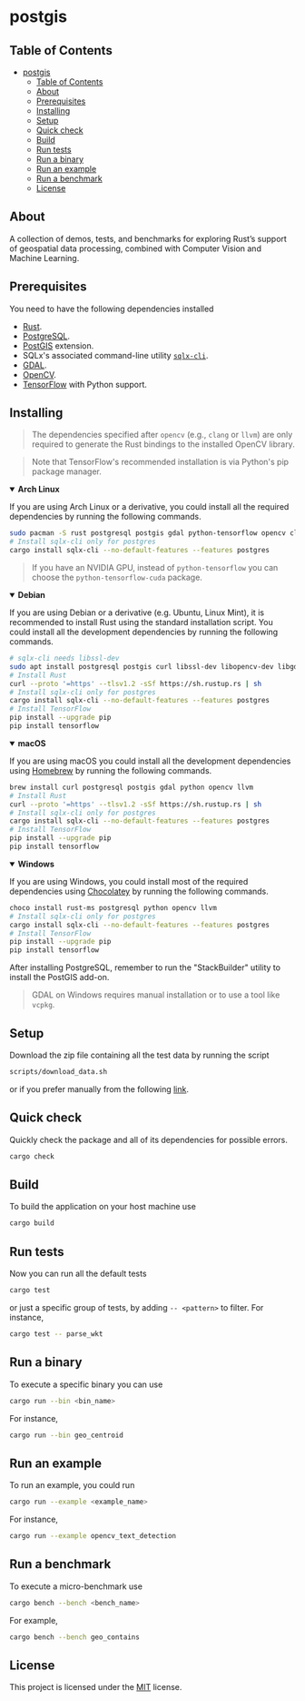 # postgis

## Table of Contents
- [postgis](#postgis)
  - [Table of Contents](#table-of-contents)
  - [About](#about)
  - [Prerequisites](#prerequisites)
  - [Installing](#installing)
  - [Setup](#setup)
  - [Quick check](#quick-check)
  - [Build](#build)
  - [Run tests](#run-tests)
  - [Run a binary](#run-a-binary)
  - [Run an example](#run-an-example)
  - [Run a benchmark](#run-a-benchmark)
  - [License](#license)

## About

A collection of demos, tests, and benchmarks for exploring Rust’s support of geospatial data processing, combined
with Computer Vision and Machine Learning.

## Prerequisites

You need to have the following dependencies installed

- [Rust](https://www.rust-lang.org/tools/install).
- [PostgreSQL](https://www.postgresql.org/download).
- [PostGIS](https://postgis.net/install) extension.
- SQLx's associated command-line utility [`sqlx-cli`](https://crates.io/crates/sqlx-cli).
- [GDAL](https://gdal.org/download.html).
- [OpenCV](https://opencv.org/releases).
- [TensorFlow](https://www.tensorflow.org/install) with Python support.

## Installing

> The dependencies specified after `opencv` (e.g., `clang` or `llvm`) are only required to generate
> the Rust bindings to the installed OpenCV library.

> Note that TensorFlow's recommended installation is via Python's pip package manager.

<details open>
<summary><b>Arch Linux</b></summary>

If you are using Arch Linux or a derivative, you could install all the required dependencies by
running the following commands.
```sh
sudo pacman -S rust postgresql postgis gdal python-tensorflow opencv clang
# Install sqlx-cli only for postgres
cargo install sqlx-cli --no-default-features --features postgres
```
> If you have an NVIDIA GPU, instead of `python-tensorflow` you can choose the `python-tensorflow-cuda`
> package.

</details>

<details open>
<summary><b>Debian</b></summary>

If you are using Debian or a derivative (e.g. Ubuntu, Linux Mint), it is recommended to install Rust
using the standard installation script. You could install all the development dependencies by running
the following commands.
```sh
# sqlx-cli needs libssl-dev
sudo apt install postgresql postgis curl libssl-dev libopencv-dev libgdal-dev clang libclang-dev
# Install Rust
curl --proto '=https' --tlsv1.2 -sSf https://sh.rustup.rs | sh
# Install sqlx-cli only for postgres
cargo install sqlx-cli --no-default-features --features postgres
# Install TensorFlow
pip install --upgrade pip
pip install tensorflow
```
</details>

<details open>
<summary><b>macOS</b></summary>

If you are using macOS you could install all the development dependencies using [Homebrew](https://brew.sh)
by running the following commands.
```sh
brew install curl postgresql postgis gdal python opencv llvm
# Install Rust
curl --proto '=https' --tlsv1.2 -sSf https://sh.rustup.rs | sh
# Install sqlx-cli only for postgres
cargo install sqlx-cli --no-default-features --features postgres
# Install TensorFlow
pip install --upgrade pip
pip install tensorflow
```
</details>

<details open>
<summary><b>Windows</b></summary>

If you are using Windows, you could install most of the required dependencies using
[Chocolatey](https://chocolatey.org) by running the following commands.

```sh
choco install rust-ms postgresql python opencv llvm
# Install sqlx-cli only for postgres
cargo install sqlx-cli --no-default-features --features postgres
# Install TensorFlow
pip install --upgrade pip
pip install tensorflow
```

After installing PostgreSQL, remember to run the "StackBuilder" utility to install the PostGIS add-on.

> GDAL on Windows requires manual installation or to use a tool like `vcpkg`.

</details>

## Setup

Download the zip file containing all the test data by running the script

```sh
scripts/download_data.sh
```

or if you prefer manually from the following [link](https://drive.google.com/file/d/1Vimn78opM6jMIdWoR3Hznqu2RbzrmOY5/view?usp=sharing").

## Quick check

Quickly check the package and all of its dependencies for possible errors.
```sh
cargo check
```

## Build

To build the application on your host machine use

```sh
cargo build
```

## Run tests

Now you can run all the default tests

```sh
cargo test
```
or just a specific group of tests, by adding `-- <pattern>` to filter. For instance,

```sh
cargo test -- parse_wkt
```

## Run a binary

To execute a specific binary you can use

```sh
cargo run --bin <bin_name>
```
For instance,

```sh
cargo run --bin geo_centroid
```

## Run an example

To run an example, you could run

```sh
cargo run --example <example_name>
```
For instance,

```sh
cargo run --example opencv_text_detection
```

## Run a benchmark

To execute a micro-benchmark use

```sh
cargo bench --bench <bench_name>
```
For example,

```sh
cargo bench --bench geo_contains
```

## License

This project is licensed under the [MIT](LICENSE) license.
